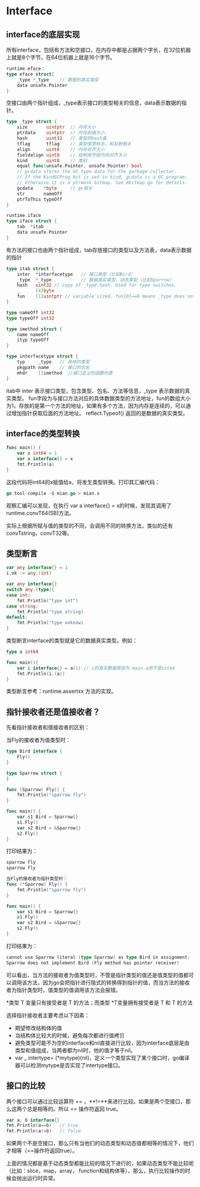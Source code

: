 # Interface


## interface的底层实现
所有interface，包括有方法和空接口，在内存中都是占据两个字长，在32位机器上就是8个字节，在64位机器上就是16个字节。
```go
runtime.eface：
type eface struct{
    _type *_type	// 数据的真实类型
    data unsafe.Pointer
}
```
空接口由两个指针组成，_type表示接口的类型相关的信息，data表示数据的指针。
```go
type _type struct {
    size       uintptr	// 内存大小
    ptrdata    uintptr 	// 内存前缀大小
    hash       uint32	// 类型的hash值
    tflag      tflag	// 类型信息标志，和反射相关
    align      uint8	// 内存对齐大小
    fieldalign uint8	// 结构体字段内存对齐大小
    kind       uint8	// 类别
    equal func(unsafe.Pointer, unsafe.Pointer) bool
    // gcdata stores the GC type data for the garbage collector.
    // If the KindGCProg bit is set in kind, gcdata is a GC program.
    // Otherwise it is a ptrmask bitmap. See mbitmap.go for details.
    gcdata    *byte		// gc相关
    str       nameOff
    ptrToThis typeOff
}
```
```go
runtime.iface
type iface struct {
    tab  *itab
    data unsafe.Pointer
}
```
有方法的接口也由两个指针组成，tab存放接口的类型以及方法表，data表示数据的指针
```go
type itab struct {
    inter  *interfacetype	// 接口类型（比如Bird）
    _type  *_type			// 数据真实类型，动态类型（比如Sparrow）
    hash   uint32 // copy of _type.hash. Used for type switches.
	_      [4]byte
	fun    [1]uintptr // variable sized. fun[0]==0 means _type does not implement inter.
}

type nameOff int32
type typeOff int32

type imethod struct {
	name nameOff
	ityp typeOff
}

type interfacetype struct {
    typ     _type	// 具体的类型
    pkgpath name	// 接口的包名
    mhdr    []imethod  //接口定义的函数列表
}
```
itab中 inter 表示接口类型，包含类型、包名、方法等信息，_type 表示数据的真实类型。
fun字段为与接口方法对应的具体数据类型的方法地址，fun的数组大小为1，存放的是第一个方法的地址，如果有多个方法，因为内存是连续的，可以通过增加指针获取后面的方法地址。
reflect.Typeof() 返回的是数据的真实类型。

## interface的类型转换
```go
func main() {
	var x int64 = 1
	var a interface{} = x
	fmt.Println(a)
}
```
这段代码将int64的x赋值给a，将发生类型转换。打印其汇编代码：

```go 
go tool compile -S mian.go > mian.s
```

观察汇编可以发现，在执行 var a interface{} = x的时候，发现其调用了runtime.convT64(SB)方法。

实际上根据所赋与值的类型的不同，会调用不同的转换方法，类似的还有 convTstring，convT32等。

## 类型断言
```go
var any interface{} = 1
i,ok := any.(int)

var any interface{}
switch any.(type){
case int:
	fmt.Println("type int")
case string:
	fmt.Println("type string)
default:
	fmt.Println("type unknow)
}
```
类型断言interface的类型就是它的数据真实类型。例如：
```go
type a int64

func main(){
    var i interface{} = a(1) // i的真实数据类型为 main.a而不是int64
    fmt.Println(i.(a))
}
```

类型断言参考：runtime.assertxx 方法的实现。

## 指针接收者还是值接收者？
先看指针接收者和值接收者的区别：

当Fly的接收者为值类型时：
```go
type Bird interface {
	Fly()
}

type Sparrow struct {
}

func (Sparrow) Fly() {
	fmt.Println("sparrow fly")
}

func main() {
	var s1 Bird = Sparrow{}
	s1.Fly()
	var s2 Bird = &Sparrow{}
	s2.Fly()
}
```
打印结果为：
```go
sparrow fly
sparrow fly
```
```go
当Fly的接收者为指针类型时：
func (*Sparrow) Fly() {
	fmt.Println("sparrow fly")
}

func main() {
	var s1 Bird = Sparrow{}
	s1.Fly()
	var s2 Bird = &Sparrow{}
	s2.Fly()
}
```
打印结果为：
```go
cannot use Sparrow literal (type Sparrow) as type Bird in assignment:
Sparrow does not implement Bird (Fly method has pointer receiver)
```
可以看出，当方法的接收者为值类型时，不管是指针类型的值还是值类型的值都可以调用该方法，因为go会把指针进行隐式的转换得到指针的值，而当方法的接收者为指针类型时，值类型的值调用该方法会报错。

*类型 T 变量只有接受者是 T 的方法；而类型 *T变量拥有接受者是 T 和 T 的方法

选择指针接收者主要考虑以下因素：

- 期望修改结构体的值
- 当结构体比较大的时候，避免每次都进行值拷贝
- 避免类型可能不为空的interface和nil直接进行比较，因为interface底层是由类型和值组成，当两者都为nil时，他的值才等于nil。
- var _ intertype= (*mytype)(nil)，定义一个类型实现了某个接口时，go编译器可以检测mytype是否实现了intertype接口。

## 接口的比较
两个接口可以通过比较运算符 == ，**!=**来进行比较。如果是两个空接口，那么这两个总是相等的。所以 == 操作符返回 true。
```go
var a, b interface{}
fmt.Println(a==b)	// true
fmt.Println(a!=b)	// false
```
如果两个不是空接口，那么只有当他们的动态类型和动态值都相等的情况下，他们才相等（==操作符返回true）。

上面的情况都是基于动态类型都能比较的情况下进行的，如果动态类型不能比较呢（比如：slice，map，array， function和结构体等），那么，执行比较操作的时候会抛出运行时异常。

